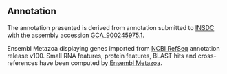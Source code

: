 **Annotation**
----------

The annotation presented is derived from annotation submitted to
[INSDC](http://www.insdc.org) with the assembly accession [GCA\_900245975.1](http://www.ebi.ac.uk/ena/data/view/GCA_900245975.1).

Ensembl Metazoa displaying genes imported from [NCBI RefSeq](https://www.ncbi.nlm.nih.gov/genome/annotation_euk/Drosophila_guanche/100) annotation release v100.
Small RNA features, protein features, BLAST hits and cross-references have been
computed by [Ensembl Metazoa](https://metazoa.ensembl.org/info/genome/annotation/index.html).
